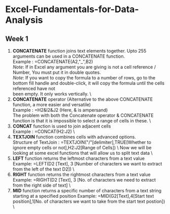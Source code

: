 # Excel-Fundamentals-for-Data-Analysis
## Week 1

1) **CONCATENATE** function joins text elements together. Upto 255 arguments can be used in a CONCATENATE function.\
   Example : =CONCATENATE(A2,"_",B2)\
   _Note_: If in Excel any argument you are giving is not a cell reference / Number, You must put it in double quotes.\
   _Note_: If you want to copy the formula to a number of rows, go to the bottom fill handle and double-click, it will copy the formula until the cells referenced have not \
    been empty. It only works vertically. \
2) **CONCATENATE** operator (Alternative to the above CONCATENATE function, a more easier and versatile) \
   Example : =H2&I2&J2   (Here, & is ampersand) \
The problem with both the Concatenate operator & CONCATENATE function is that it is impossible to select a range of cells in these. \
3) **CONCAT** function is used to join adjacent cells \
   Example : =CONCAT(H2:J2) \
4) **TEXTJOIN** function combines cells with advanced options. \
  Structure of TextJoin : =TEXTJOIN("/"[delimiter],TRUE[Whether to ignore empty cells or not],H2:J2[Range of Cells]) \                                                         Now we will be looking at some excel functions that will allow us to split text data \
5) **LEFT** function returns the leftmost characters from a text value \
   Example: =LEFT(D2 [Text], 3 [Number of characters we want to extract from the left of the text D2]) \
6) **RIGHT** function returns the rightmost characters from a text value \
   Example: =RIGHT(D2 [Text], 3 [No. of characters we need to extract from the right side of text] \
7) **MID** function returns a specific number of characters from a text string starting at a specified position
   Example: =MID(G2[Text],4[Start text position],1[No. of characters we want to take from the start text postion]) \
   
